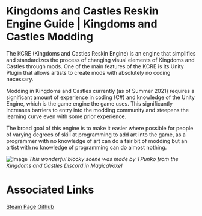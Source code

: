 Kingdoms and Castles Reskin Engine Guide | Kingdoms and Castles Modding
=
The KCRE (Kingdoms and Castles Reskin Engine) is an engine that simplifies and standardizes the process of changing visual elements of Kingdoms and Castles through mods. One of the main features of the KCRE is its Unity Plugin that allows artists to create mods with absolutely no coding necessary. 

Modding in Kingdoms and Castles currently (as of Summer 2021) requires a significant amount of experience in coding (C#) and knowledge of the Unity Engine, which is the game engine the game uses. This significantly increases barriers to entry into the modding community and steepens the learning curve even with some prior experience. 

The broad goal of this engine is to make it easier where possible for people of varying degrees of skill at programming to add art into the game, as a programmer with no knowledge of art can do a fair bit of modding but an artist with no knowledge of programming can do almost nothing.  


![Image](https://media.discordapp.net/attachments/294162953337307138/704799796325515315/Sky_Over_View.png "Amazing Models by TPunko")
*This wonderful blocky scene was made by TPunko from the Kingdoms and Castles Discord in MagicaVoxel*

Associated Links
=
[Steam Page](https://steamcommunity.com/sharedfiles/filedetails/?id=2524492692)
[Github](https://github.com/DaDevFox/KCReskinEngine)

